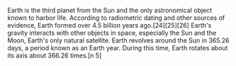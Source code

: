 Earth is the third planet from the Sun and the only astronomical object known to harbor life. According to radiometric dating and other sources of evidence, Earth formed over 4.5 billion years ago.[24][25][26] Earth's gravity interacts with other objects in space, especially the Sun and the Moon, Earth's only natural satellite. Earth revolves around the Sun in 365.26 days, a period known as an Earth year. During this time, Earth rotates about its axis about 366.26 times.[n 5] 
